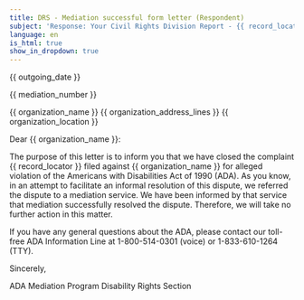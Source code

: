 ```yaml
---
title: DRS - Mediation successful form letter (Respondent)
subject: 'Response: Your Civil Rights Division Report - {{ record_locator }} from the {{ section_name }} Section'
language: en
is_html: true
show_in_dropdown: true
---
```

{{ outgoing_date }}

{{ mediation_number }}

{{ organization_name }}
{{ organization_address_lines }}
{{ organization_location }}

Dear {{ organization_name }}:

The purpose of this letter is to inform you that we have closed the complaint {{ record_locator }} filed against {{ organization_name }} for alleged violation of the Americans with Disabilities Act of 1990 (ADA). As you know, in an attempt to facilitate an informal resolution of this dispute, we referred the dispute to a mediation service. We have been informed by that service that mediation successfully resolved the dispute. Therefore, we will take no further action in this matter.

If you have any general questions about the ADA, please contact our toll-free ADA Information Line at 1-800-514-0301 (voice) or 1-833-610-1264 (TTY).

Sincerely,

ADA Mediation Program
Disability Rights Section

